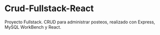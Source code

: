 # Crud-Fullstack-React

Proyecto Fullstack. CRUD para administrar posteos, realizado con Express, MySQL WorkBench y React.

